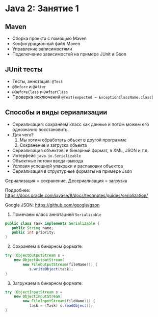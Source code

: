 Java 2: Занятие 1
=================

Maven
-----
* Сборка проекта с помощью Maven
* Конфигурационный файл Maven
* Управление записимостями
* Подключение зависимостей на примере JUnit и Gson

JUnit тесты 
-----------
* Тесты, аннотация: ```@Test```
* ```@Before``` и ```@After```
* ```@BeforeClass``` и ```@AfterClass```
* Проверка исключений ```@Test(expected = ExceptionClassName.class)```

Способы и виды сериализации
---------------------------
* Сериализация: сохраняем класс как данные и 
потом можем его однозначно восстановить.
* Для чего?
  1. Мы хотим обработать объект в другой программе
  2. Сохранение и загрузка объекта
* Сериализация объектов: в бинарный формат, в XML, JSON и т.д.
* Интерфейс ```java.io.Serializable```
* Объектные потоки ввода-вывода
* Условия успешной упаковки и распаковки объектов
* Сериализация в структурные форматы на примере Json

Сериализация = сохранение, Десериализация = загрузка

Подробнее: https://docs.oracle.com/javase/8/docs/technotes/guides/serialization/

Google JSON: https://github.com/google/gson

1. Помечаем класс аннотацией ```Serializable```
```java
public class Task implements Serializable {
   public String name;
   public int priority;
}
```
2. Сохраняем в бинарном формате:
```java
try (ObjectOutputStream s =
    new ObjectOutputStream(
        new FileOutputStream(fileName))) {
           s.writeObject(task);
}
```
3. Загружаем в бинарном формате:
```java
try (ObjectInputStream s =
    new ObjectInputStream(
        new FileInputStream(fileName))) {
           task = (Task) s.readObject();
}
```